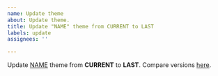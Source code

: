 ```yaml
---
name: Update theme
about: Update theme.
title: Update "NAME" theme from CURRENT to LAST
labels: update
assignees: ''

---
```


Update [NAME](https://www.drupal.org/project/KEY) theme from **CURRENT** to **LAST**. Compare versions [here](https://git.drupalcode.org/project/KEY/-/compare/8.x-CURRENT...8.x-LAST).
